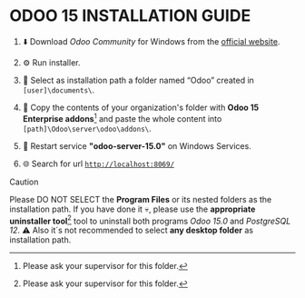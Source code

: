 # ODOO 15 INSTALLATION GUIDE

1. :arrow_down: Download _Odoo Community_ for Windows from the [official website][odoo-url].

1. :gear: Run installer.

1. :open_file_folder: Select as installation path a folder named “Odoo” created in ``[user]\documents\``.

1. :page_facing_up: Copy the contents of your organization's folder with **Odoo 15 Enterprise addons**[^odoo-15-enterprise-url] and paste the whole content into ``[path]\Odoo\server\odoo\addons\``.

1. :arrows_counterclockwise: Restart service **"odoo-server-15.0"** on Windows Services.

1. :globe_with_meridians: Search for url [```http://localhost:8069/```](http://localhost:8069/)

> [!CAUTION]
> Please DO NOT SELECT the **Program Files** or its nested folders as the installation path. If you have done it :skull:, please use the **appropriate uninstaller tool**[^uninstaller-tool-url] tool to uninstall both programs _Odoo 15.0_ and _PostgreSQL 12_. ⚠️ Also it´s not recommended to select **any desktop folder** as installation path.

[odoo-url]: https://www.odoo.com/es_ES/page/download

[^odoo-15-enterprise-url]: Please ask your supervisor for this folder.
[^uninstaller-tool-url]: Please ask your supervisor for this folder.